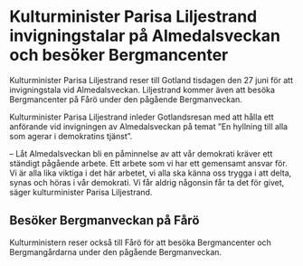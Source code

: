 # Kulturminister Parisa Liljestrand invigningstalar på Almedalsveckan och besöker Bergmancenter

Kulturminister Parisa Liljestrand reser till Gotland tisdagen den 27 juni för att invigningstala vid Almedalsveckan. Liljestrand kommer även att besöka Bergmancenter på Fårö under den pågående Bergmanveckan.

Kulturminister Parisa Liljestrand inleder Gotlandsresan med att hålla ett anförande vid invigningen av Almedalsveckan på temat ”En hyllning till alla som agerar i demokratins tjänst”.

– Låt Almedalsveckan bli en påminnelse av att vår demokrati kräver ett ständigt pågående arbete. Ett arbete som vi har ett gemensamt ansvar för. Vi är alla lika viktiga i det här arbetet, vi alla ska känna oss trygga i att delta, synas och höras i vår demokrati. Vi får aldrig någonsin får ta det för givet, säger kulturminister Parisa Liljestrand.

## Besöker Bergmanveckan på Fårö

Kulturministern reser också till Fårö för att besöka Bergmancenter och Bergmangårdarna under den pågående Bergmanveckan.
